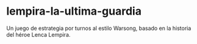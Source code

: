 # lempira-la-ultima-guardia
Un juego de estrategia por turnos al estilo Warsong, basado en la historia del héroe Lenca Lempira.
